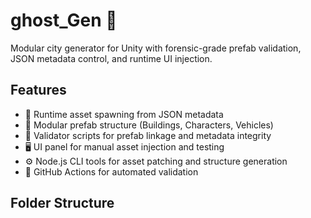 
# ghost_Gen 🧠

Modular city generator for Unity with forensic-grade prefab validation, JSON metadata control, and runtime UI injection.

## Features
- 🔧 Runtime asset spawning from JSON metadata
- 🧩 Modular prefab structure (Buildings, Characters, Vehicles)
- 🧠 Validator scripts for prefab linkage and metadata integrity
- 🖥️ UI panel for manual asset injection and testing
- ⚙️ Node.js CLI tools for asset patching and structure generation
- 🚀 GitHub Actions for automated validation

## Folder Structure
